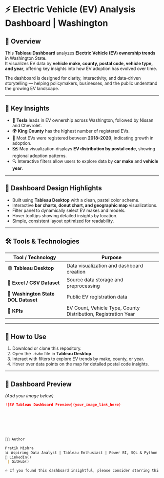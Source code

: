 # ⚡ Electric Vehicle (EV) Analysis Dashboard | Washington

## 📖 Overview
This **Tableau Dashboard** analyzes **Electric Vehicle (EV) ownership trends** in Washington State.  
It visualizes EV data by **vehicle make, county, postal code, vehicle type, and year**, offering key insights into how EV adoption has evolved over time.

The dashboard is designed for clarity, interactivity, and data-driven storytelling — helping policymakers, businesses, and the public understand the growing EV landscape.

---

## 🧠 Key Insights
- 🚗 **Tesla** leads in EV ownership across Washington, followed by Nissan and Chevrolet.  
- 🌍 **King County** has the highest number of registered EVs.  
- 📅 Most EVs were registered between **2018–2020**, indicating growth in adoption.  
- 🗺️ Map visualization displays **EV distribution by postal code**, showing regional adoption patterns.  
- 🔍 Interactive filters allow users to explore data by **car make** and **vehicle year**.

---

## 🎨 Dashboard Design Highlights
- Built using **Tableau Desktop** with a clean, pastel color scheme.  
- Interactive **bar charts, donut chart, and geographic map** visualizations.  
- Filter panel to dynamically select EV makes and models.  
- Hover tooltips showing detailed insights by location.  
- Simple, consistent layout optimized for readability.

---

## 🛠️ Tools & Technologies

| Tool / Technology | Purpose |
|--------------------|----------|
| 🟢 **Tableau Desktop** | Data visualization and dashboard creation |
| 🧹 **Excel / CSV Dataset** | Source data storage and preprocessing |
| 💾 **Washington State DOL Dataset** | Public EV registration data |
| 🎯 **KPIs** | EV Count, Vehicle Type, County Distribution, Registration Year |

---

## 🚀 How to Use
1. Download or clone this repository.  
2. Open the `.twbx` file in **Tableau Desktop**.  
3. Interact with filters to explore EV trends by make, county, or year.  
4. Hover over data points on the map for detailed postal code insights.

---

## 📸 Dashboard Preview
*(Add your image below)*  
```markdown
![EV Tableau Dashboard Preview](your_image_link_here)







👨‍💻 Author

Pratik Mishra
📊 Aspiring Data Analyst | Tableau Enthusiast | Power BI, SQL & Python Learner
🔗 LinkedIn()
 | GitHub()

⭐ If you found this dashboard insightful, please consider starring this repository! ⭐
